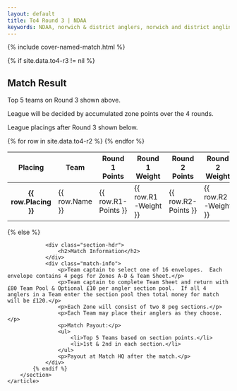 ```yaml
---
layout: default
title: To4 Round 3 | NDAA
keywords: NDAA, norwich & district anglers, norwich and district angling, norwich & district, matches, fishing match, match list, match calendar, match listing, ndaa teams of four league 2021, 2021 ndaa teams of four league, ndaa teams of 4 league
---
```


{% include cover-named-match.html %}

<main class="wrapper wrapper--padding wrapper--min-height">
    <article id="Information">
        <section>
            {% if site.data.to4-r3 != nil %}
                <div class="section-hdr">
                    <h2>Match Result</h2>
                </div>
                <div class="match-info">
                    <p>Top 5 teams on Round 3 shown above.</p>
                    <p>League will be decided by accumulated zone points over the 4 rounds.</p>
                    <p>League placings after Round 3 shown below.</p>
                </div>
                <div class="table-container">
                    <table class="match-result">
                        <thead>
                            <tr>
                                <th>Placing</th>
                                <th>Team</th>
                                <th>Round 1<br>Points</th>
                                <th>Round 1<br>Weight</th>
                                <th>Round 2<br>Points</th>
                                <th>Round 2<br>Weight</th>
                                <th>Round 3<br>Points</th>
                                <th>Round 3<br>Weight</th>
                                <th>Total<br>Points</th>
                                <th>Total<br>Weight</th>
                            </tr>
                        </thead>
                        <tbody>
                            {% for row in site.data.to4-r2 %}
                            <tr>
                                <th class="td--center" data-heading="Placing">{{ row.Placing }}</th>
                                <td class="td--sticky" data-heading="Team">{{ row.Name }}</td>
                                <td class="td--center" data-heading="R1 Points">{{ row.R1-Points  }}</td>
                                <td class="td--right" data-heading="R1 Weight">{{ row.R1-Weight }}</td>
                                <td class="td--center" data-heading="R2 Points">{{ row.R2-Points }}</td>
                                <td class="td--right" data-heading="R2 Weight">{{ row.R2-Weight }}</td>
                                <td class="td--center" data-heading="R3 Points">{{ row.R3-Points }}</td>
                                <td class="td--right" data-heading="R3 Weight">{{ row.R3-Weight }}</td>
                                <td class="td--center" data-heading="Total Points">{{ row.Tot-Pts }}</td>
                                <td class="td--right" data-heading="Total Weight">{{ row.Tot-Weight }}</td>
                            </tr>
                            {% endfor %}
                        </tbody>
                    </table>
                </div>
            {% else %}

                <div class="section-hdr">
                    <h2>Match Information</h2>
                </div>
                <div class="match-info">
                    <p>Team captain to select one of 16 envelopes.  Each envelope contains 4 pegs for Zones A-D & Team Sheet.</p>
                    <p>Team captain to complete Team Sheet and return with £80 Team Pool & Optional £10 per angler section pool.  If all 4 anglers in a Team enter the section pool then total money for match will be £120.</p>
                    <p>Each Zone will consist of two 8 peg sections.</p>
                    <p>Each Team may place their anglers as they choose.</p>
                    <p>Match Payout:</p>
                    <ul>
                        <li>Top 5 Teams based on section points.</li>
                        <li>1st & 2nd in each section.</li>
                    </ul>
                    <p>Payout at Match HQ after the match.</p>
                </div>
            {% endif %}
        </section>
    </article>

</main>